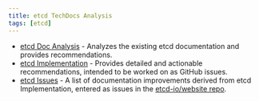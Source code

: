 ```yaml
---
title: etcd TechDocs Analysis
tags: [etcd]
---
```


- [etcd Doc Analysis](etcd-analysis.md) - Analyzes the existing etcd
  documentation and provides recommendations.
- [etcd Implementation](etcd-implementation.md) - Provides detailed and
  actionable recommendations, intended to be worked on as GitHub issues.
- [etcd Issues](etcd-issues.md) - A list of documentation improvements derived
  from etcd Implementation, entered as issues in the
  [etcd-io/website repo](https://github.com/etcd-io/website/issues/766).
